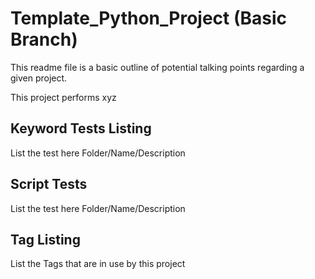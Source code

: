 # Template_Python_Project (Basic Branch)

This readme file is a basic outline of potential talking points regarding a given project.

This project performs xyz

## Keyword Tests Listing

List the test here Folder/Name/Description

## Script Tests

List the test here Folder/Name/Description

## Tag Listing

List the Tags that are in use by this project
